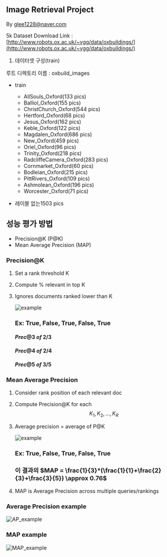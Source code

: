## Image Retrieval Project

By glee1228@naver.com



5k Dataset Download Link : [http://www.robots.ox.ac.uk/~vgg/data/oxbuildings/](http://www.robots.ox.ac.uk/~vgg/data/oxbuildings/)

1. 데이터셋 구성(train)

루트 디렉토리 이름 : oxbuild_images

* train
  * AllSouls_Oxford(133 pics)
  * Balliol_Oxford(155 pics)
  * ChristChurch_Oxford(544 pics)
  * Hertford_Oxford(68 pics)
  * Jesus_Oxford(162 pics)
  * Keble_Oxford(122 pics)
  * Magdalen_Oxford(686 pics)
  * New_Oxford(459 pics)
  * Oriel_Oxford(96 pics)
  * Trinity_Oxford(218 pics)
  * RadcliffeCamera_Oxford(283 pics)
  * Cornmarket_Oxford(60 pics)
  * Bodleian_Oxford(215 pics)
  * PittRivers_Oxford(109 pics)
  * Ashmolean_Oxford(196 pics)
  * Worcester_Oxford(71 pics)

* 레이블 없는1503 pics



## 성능 평가 방법

* Precision@K (P@K)
* Mean Average Precision (MAP)



### Precision@K

1. Set a rank threshold K

2. Compute % relevant in top K

3. Ignores documents ranked lower than K

   ![example](/Users/donghoon/GitHub/TIL_AI/Image_Retrieval/evaluation/example.png)

   ### Ex: True, False, True, False, True
   #### $Prec@3  \ of \  2/3$
   #### $Prec@4 \  of \  2/4$
   #### $Prec@5 \ of \ 3/5$

   



### Mean Average Precision

1. Consider rank position of each relevant doc

2. Compute Precision@K for each$$K_1, K_2,…, K_R$$

3. Average precision = average of P@K

   ![example](/Users/donghoon/GitHub/TIL_AI/Image_Retrieval/evaluation/example.png)

   ### Ex: True, False, True, False, True

   ### 이 결과의 $MAP =  \frac{1}{3}*(\frac{1}{1}+\frac{2}{3}+\frac{3}{5}) \approx 0.76$

4. MAP is Average Precision across multiple
   queries/rankings



### Average Precision example

![AP_example](/Users/donghoon/GitHub/TIL_AI/Image_Retrieval/evaluation/AP_example.png)



### MAP example



![MAP_example](/Users/donghoon/GitHub/TIL_AI/Image_Retrieval/evaluation/MAP_example.png)



